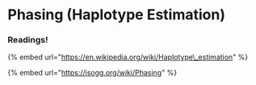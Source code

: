 # Phasing \(Haplotype Estimation\)

### Readings!

{% embed url="https://en.wikipedia.org/wiki/Haplotype\_estimation" %}



{% embed url="https://isogg.org/wiki/Phasing" %}



